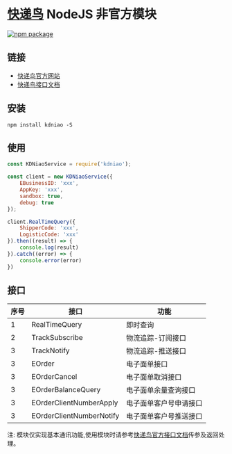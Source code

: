 # [快递鸟](http://www.kdniao.com) NodeJS 非官方模块

[![npm package](https://nodei.co/npm/kdniao.png?downloads=true&downloadRank=true&stars=true)](https://nodei.co/npm/kdniao/)


## 链接
- [快递鸟官方网站](http://www.kdniao.com)
- [快递鸟接口文档](http://www.kdniao.com/api-all)

## 安装

```shell
npm install kdniao -S
```

## 使用
```js
const KDNiaoService = require('kdniao');

const client = new KDNiaoService({
    EBusinessID: 'xxx',
    AppKey: 'xxx',
    sandbox: true,
    debug: true
});

client.RealTimeQuery({
    ShipperCode: 'xxx',
    LogisticCode: 'xxx'
}).then((result) => {
    console.log(result)
}).catch((error) => {
    console.error(error)
})
```

## 接口
| 序号 | 接口 | 功能 |
| --- | --- | --- |
|  1  | RealTimeQuery | 即时查询 |
|  2  | TrackSubscribe | 物流追踪-订阅接口 |
|  3  | TrackNotify | 物流追踪-推送接口 |
|  3  | EOrder | 电子面单接口 |
|  3  | EOrderCancel | 电子面单取消接口 |
|  3  | EOrderBalanceQuery | 电子面单余量查询接口 |
|  3  | EOrderClientNumberApply | 电子面单客户号申请接口 |
|  3  | EOrderClientNumberNotify | 电子面单客户号推送接口 |
注: 模块仅实现基本通讯功能,使用模块时请参考[快递鸟官方接口文档](http://www.kdniao.com/api-all)传参及返回处理。





